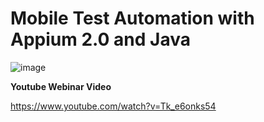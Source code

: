 # Mobile Test Automation with Appium 2.0 and Java

![image](https://user-images.githubusercontent.com/89974862/153133957-3933a9b3-38da-4784-90ca-918c6ee1ceab.png)

**Youtube Webinar Video**

https://www.youtube.com/watch?v=Tk_e6onks54

